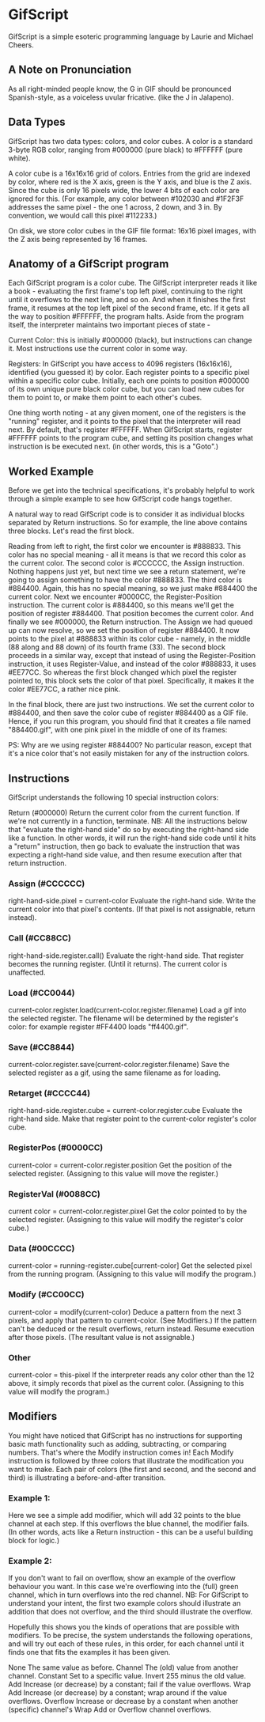 # GifScript
GifScript is a simple esoteric programming language by Laurie and Michael Cheers. 
## A Note on Pronunciation
As all right-minded people know, the G in GIF should be pronounced Spanish-style, as a voiceless uvular fricative. (like the J in Jalapeno).
## Data Types
GifScript has two data types: colors, and color cubes.
A color is a standard 3-byte RGB color, ranging from #000000 (pure black) to #FFFFFF (pure white).

A color cube is a 16x16x16 grid of colors. Entries from the grid are indexed by color, where red is the X axis, green is the Y axis, and blue is the Z axis. Since the cube is only 16 pixels wide, the lower 4 bits of each color are ignored for this. (For example, any color between #102030 and #1F2F3F addresses the same pixel - the one 1 across, 2 down, and 3 in. By convention, we would call this pixel #112233.)

On disk, we store color cubes in the GIF file format: 16x16 pixel images, with the Z axis being represented by 16 frames.

## Anatomy of a GifScript program
Each GifScript program is a color cube. The GifScript interpreter reads it like a book - evaluating the first frame's top left pixel, continuing to the right until it overflows to the next line, and so on. And when it finishes the first frame, it resumes at the top left pixel of the second frame, etc. If it gets all the way to position #FFFFFF, the program halts.
Aside from the program itself, the interpreter maintains two important pieces of state -

Current Color: this is initially #000000 (black), but instructions can change it. Most instructions use the current color in some way.

Registers: In GifScript you have access to 4096 registers (16x16x16), identified (you guessed it) by color. Each register points to a specific pixel within a specific color cube. Initially, each one points to position #000000 of its own unique pure black color cube, but you can load new cubes for them to point to, or make them point to each other's cubes.

One thing worth noting - at any given moment, one of the registers is the "running" register, and it points to the pixel that the interpreter will read next. By default, that's register #FFFFFF. When GifScript starts, register #FFFFFF points to the program cube, and setting its position changes what instruction is be executed next. (in other words, this is a "Goto".)

## Worked Example
Before we get into the technical specifications, it's probably helpful to work through a simple example  to see how GifScript code hangs together.


A natural way to read GifScript code is to consider it as individual blocks separated by Return instructions. So for example, the line above contains three blocks. Let's read the first block.

Reading from left to right, the first color we encounter is #888833. This color has no special meaning - all it means is that we record this color as the current color.
The second color is #CCCCCC, the Assign instruction. Nothing happens just yet, but next time we see a return statement, we're going to assign something to have the color #888833.
The third color is #884400. Again, this has no special meaning, so we just make #884400 the current color.
Next we encounter #0000CC, the Register-Position instruction. The current color is #884400, so this means we'll get the position of register #884400. That position becomes the current color.
And finally we see #000000, the Return instruction. The Assign we had queued up can now resolve, so we set the position of register #884400. It now points to the pixel at #888833 within its color cube - namely, in the middle (88 along and 88 down) of its fourth frame (33).
The second block proceeds in a similar way, except that instead of using the Register-Position instruction, it uses Register-Value, and instead of the color #888833, it uses #EE77CC. So whereas the first block changed which pixel the register pointed to, this block sets the color of that pixel. Specifically, it makes it the color #EE77CC, a rather nice pink.

In the final block, there are just two instructions. We set the current color to #884400, and then save the color cube of register #884400 as a GIF file. Hence, if you run this program, you should find that it creates a file named "884400.gif", with one pink pixel in the middle of one of its frames: 

PS: Why are we using register #884400? No particular reason, except that it's a nice color that's not easily mistaken for any of the instruction colors.

## Instructions
GifScript understands the following 10 special instruction colors:


Return (#000000)
Return the current color from the current function. If we're not currently in a function, terminate.
NB: All the instructions below that "evaluate the right-hand side" do so by executing the right-hand side like a function. In other words, it will run the right-hand side code until it hits a "return" instruction, then go back to evaluate the instruction that was expecting a right-hand side value, and then resume execution after that return instruction.

### Assign (#CCCCCC)
right-hand-side.pixel = current-color
Evaluate the right-hand side. Write the current color into that pixel's contents. (If that pixel is not assignable, return instead).

### Call (#CC88CC)
right-hand-side.register.call()
Evaluate the right-hand side. That register becomes the running register. (Until it returns). The current color is unaffected.

### Load (#CC0044)
current-color.register.load(current-color.register.filename)
Load a gif into the selected register. The filename will be determined by the register's color: for example register #FF4400 loads "ff4400.gif".

### Save (#CC8844)
current-color.register.save(current-color.register.filename)
Save the selected register as a gif, using the same filename as for loading.

### Retarget (#CCCC44)
right-hand-side.register.cube = current-color.register.cube
Evaluate the right-hand side. Make that register point to the current-color register's color cube.

### RegisterPos (#0000CC)
current-color = current-color.register.position
Get the position of the selected register. (Assigning to this value will move the register.)

### RegisterVal (#0088CC)
current color = current-color.register.pixel
Get the color pointed to by the selected register. (Assigning to this value will modify the register's color cube.)

### Data (#00CCCC)
current-color = running-register.cube[current-color]
Get the selected pixel from the running program. (Assigning to this value will modify the program.)

### Modify (#CC00CC)
current-color = modify(current-color)
Deduce a pattern from the next 3 pixels, and apply that pattern to current-color. (See Modifiers.) If the pattern can't be deduced or the result overflows, return instead. Resume execution after those pixels. (The resultant value is not assignable.)

### Other
current-color = this-pixel
If the interpreter reads any color other than the 12 above, it simply records that pixel as the current color. (Assigning to this value will modify the program.)

## Modifiers
You might have noticed that GifScript has no instructions for supporting basic math functionality such as adding, subtracting, or comparing numbers. That's where the Modify instruction comes in! Each Modify instruction is followed by three colors that illustrate the modification you want to make. Each pair of colors (the first and second, and the second and third) is illustrating a before-and-after transition.

### Example 1:

Here we see a simple add modifier, which will add 32 points to the blue channel at each step. If this overflows the blue channel, the modifier fails. (In other words, acts like a Return instruction - this can be a useful building block for logic.)

### Example 2:

If you don't want to fail on overflow, show an example of the overflow behaviour you want. In this case we're overflowing into the (full) green channel, which in turn overflows into the red channel. NB: For GifScript to understand your intent, the first two example colors should illustrate an addition that does not overflow, and the third should illustrate the overflow.

Hopefully this shows you the kinds of operations that are possible with modifiers. To be precise, the system understands the following operations, and will try out each of these rules, in this order, for each channel until it finds one that fits the examples it has been given.

None	The same value as before.
Channel	The (old) value from another channel.
Constant	Set to a specific value.
Invert	255 minus the old value.
Add	Increase (or decrease) by a constant; fail if the value overflows.
Wrap Add	Increase (or decrease) by a constant; wrap around if the value overflows.
Overflow	Increase or decrease by a constant when another (specific) channel's Wrap Add or Overflow channel overflows.
